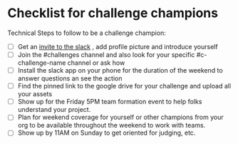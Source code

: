 # Checklist for challenge champions

Technical Steps to follow to be a challenge champion: 

- [ ] Get an [invite to the slack](https://communityinviter.com/apps/hack4cause/inviter) , add profile picture and introduce yourself
- [ ] Join the #challenges channel and also look for your specific #c-challenge-name channel or ask how
- [ ] Install the slack app on your phone for the duration of the weekend to answer questions an see the action
- [ ] Find the pinned link to the google drive for your challenge and upload all your assets
- [ ] Show up for the Friday 5PM team formation event to help folks understand your project.
- [ ] Plan for weekend coverage for yourself or other champions from your org to be available throughout the weekend to work with teams.
- [ ] Show up by 11AM on Sunday to get oriented for judging, etc.
